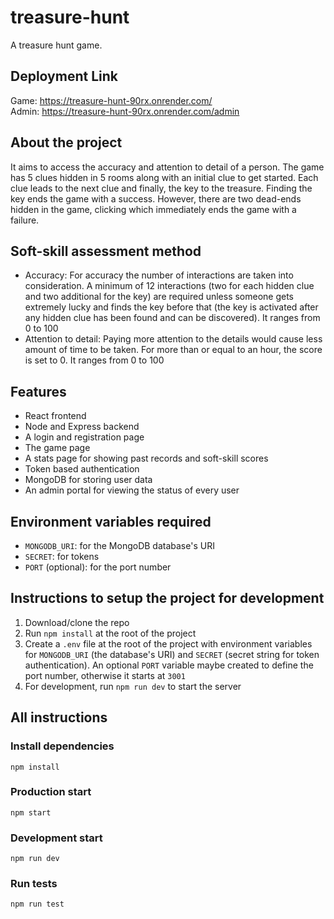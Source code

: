 # treasure-hunt
A treasure hunt game.

## Deployment Link
Game: https://treasure-hunt-90rx.onrender.com/<br>
Admin: https://treasure-hunt-90rx.onrender.com/admin

## About the project
It aims to access the accuracy and attention to detail of a person. The game has 5 clues hidden in 5 rooms along with an initial clue to get started. Each clue leads to the next clue and finally, the key to the treasure. Finding the key ends the game with a success. However, there are two dead-ends hidden in the game, clicking which immediately ends the game with a failure.

## Soft-skill assessment method
- Accuracy: For accuracy the number of interactions are taken into consideration. A minimum of 12 interactions (two for each hidden clue and two additional for the key) are required unless someone gets extremely lucky and finds the key before that (the key is activated after any hidden clue has been found and can be discovered). It ranges from 0 to 100
- Attention to detail: Paying more attention to the details would cause less amount of time to be taken. For more than or equal to an hour, the score is set to 0. It ranges from 0 to 100

## Features
- React frontend
- Node and Express backend
- A login and registration page
- The game page
- A stats page for showing past records and soft-skill scores
- Token based authentication
- MongoDB for storing user data
- An admin portal for viewing the status of every user

## Environment variables required
- ``MONGODB_URI``: for the MongoDB database's URI
- ``SECRET``: for tokens
- ``PORT`` (optional): for the port number

## Instructions to setup the project for development
1. Download/clone the repo
2. Run ``npm install`` at the root of the project
3. Create a ``.env`` file at the root of the project with environment variables for ``MONGODB_URI`` (the database's URI) and ``SECRET`` (secret string for token authentication). An optional ``PORT`` variable maybe created to define the port number, otherwise it starts at ``3001``
4. For development, run ``npm run dev`` to start the server

## All instructions
### Install dependencies
``npm install``
### Production start
``npm start``
### Development start
``npm run dev``
### Run tests
``npm run test``
